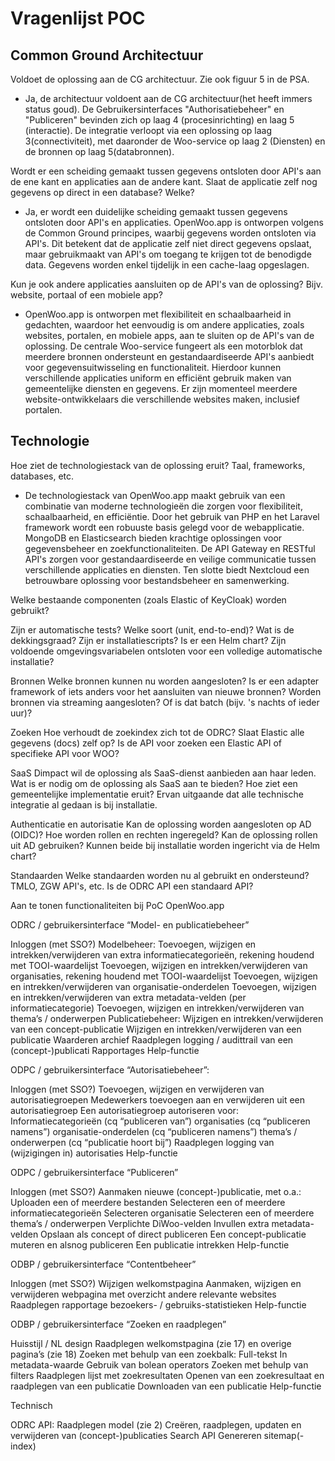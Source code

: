 # Vragenlijst POC

## Common Ground Architectuur

Voldoet de oplossing aan de CG architectuur. Zie ook figuur 5 in de PSA.

- Ja, de architectuur voldoent aan de CG architectuur(het heeft immers status goud). De Gebruikersinterfaces "Authorisatiebeheer" en "Publiceren" bevinden zich op laag 4 (procesinrichting) en laag 5 (interactie). De integratie verloopt via een oplossing op laag 3(connectiviteit), met daaronder de Woo-service op laag 2 (Diensten) en de bronnen op laag 5(databronnen).

Wordt er een scheiding gemaakt tussen gegevens ontsloten door API's aan de ene kant en applicaties aan de andere kant. Slaat de applicatie zelf nog gegevens op direct in een database? Welke?

- Ja, er wordt een duidelijke scheiding gemaakt tussen gegevens ontsloten door API's en applicaties. OpenWoo.app is ontworpen volgens de Common Ground principes, waarbij gegevens worden ontsloten via API's. Dit betekent dat de applicatie zelf niet direct gegevens opslaat, maar gebruikmaakt van API's om toegang te krijgen tot de benodigde data. Gegevens worden enkel tijdelijk in een cache-laag opgeslagen.

Kun je ook andere applicaties aansluiten op de API's van de oplossing? Bijv. website, portaal of een mobiele app?

- OpenWoo.app is ontworpen met flexibiliteit en schaalbaarheid in gedachten, waardoor het eenvoudig is om andere applicaties, zoals websites, portalen, en mobiele apps, aan te sluiten op de API's van de oplossing. De centrale Woo-service fungeert als een motorblok dat meerdere bronnen ondersteunt en gestandaardiseerde API's aanbiedt voor gegevensuitwisseling en functionaliteit. Hierdoor kunnen verschillende applicaties uniform en efficiënt gebruik maken van gemeentelijke diensten en gegevens. Er zijn momenteel meerdere website-ontwikkelaars die verschillende websites maken, inclusief portalen.

## Technologie

Hoe ziet de technologiestack van de oplossing eruit? Taal, frameworks, databases, etc.

- De technologiestack van OpenWoo.app maakt gebruik van een combinatie van moderne technologieën die zorgen voor flexibiliteit, schaalbaarheid, en efficiëntie. Door het gebruik van PHP en het Laravel framework wordt een robuuste basis gelegd voor de webapplicatie. MongoDB en Elasticsearch bieden krachtige oplossingen voor gegevensbeheer en zoekfunctionaliteiten. De API Gateway en RESTful API's zorgen voor gestandaardiseerde en veilige communicatie tussen verschillende applicaties en diensten. Ten slotte biedt Nextcloud een betrouwbare oplossing voor bestandsbeheer en samenwerking.

Welke bestaande componenten (zoals Elastic of KeyCloak) worden gebruikt?

Zijn er automatische tests? Welke soort (unit, end-to-end)? Wat is de dekkingsgraad?
Zijn er installatiescripts? Is er een Helm chart? Zijn voldoende omgevingsvariabelen ontsloten voor een volledige automatische installatie?

Bronnen
Welke bronnen kunnen nu worden aangesloten?
Is er een adapter framework of iets anders voor het aansluiten van nieuwe bronnen?
Worden bronnen via streaming aangesloten? Of is dat batch (bijv. 's nachts of ieder uur)?

Zoeken
Hoe verhoudt de zoekindex zich tot de ODRC?
Slaat Elastic alle gegevens (docs) zelf op?
Is de API voor zoeken een Elastic API of specifieke API voor WOO?

SaaS
Dimpact wil de oplossing als SaaS-dienst aanbieden aan haar leden. Wat is er nodig om de oplossing als SaaS aan te bieden?
Hoe ziet een gemeentelijke implementatie eruit? Ervan uitgaande dat alle technische integratie al gedaan is bij installatie.

Authenticatie en autorisatie
Kan de oplossing worden aangesloten op AD (OIDC)?
Hoe worden rollen en rechten ingeregeld? Kan de oplossing rollen uit AD gebruiken?
Kunnen beide bij installatie worden ingericht via de Helm chart?

Standaarden
Welke standaarden worden nu al gebruikt en ondersteund? TMLO, ZGW API's, etc.
Is de ODRC API een standaard API?

Aan te tonen functionaliteiten bij PoC OpenWoo.app

ODRC / gebruikersinterface “Model- en publicatiebeheer”

Inloggen (met SSO?)
Modelbeheer:
Toevoegen, wijzigen en intrekken/verwijderen van extra informatiecategorieën, rekening houdend met TOOI-waardelijst
Toevoegen, wijzigen en intrekken/verwijderen van organisaties, rekening houdend met TOOI-waardelijst
Toevoegen, wijzigen en intrekken/verwijderen van organisatie-onderdelen
Toevoegen, wijzigen en intrekken/verwijderen van extra metadata-velden (per informatiecategorie)
Toevoegen, wijzigen en intrekken/verwijderen van thema’s / onderwerpen
Publicatiebeheer:
Wijzigen en intrekken/verwijderen van een concept-publicatie
Wijzigen en intrekken/verwijderen van een publicatie
Waarderen archief
Raadplegen logging / audittrail van een (concept-)publicati
Rapportages
Help-functie

ODPC / gebruikersinterface “Autorisatiebeheer”:

Inloggen (met SSO?)
Toevoegen, wijzigen en verwijderen van autorisatiegroepen
Medewerkers toevoegen aan en verwijderen uit een autorisatiegroep
Een autorisatiegroep autoriseren voor:
Informatiecategorieën (cq “publiceren van”)
organisaties (cq “publiceren namens”)
organisatie-onderdelen (cq “publiceren namens”)
thema’s / onderwerpen (cq “publicatie hoort bij”)
Raadplegen logging van (wijzigingen in) autorisaties
Help-functie

ODPC / gebruikersinterface “Publiceren”

Inloggen (met SSO?)
Aanmaken nieuwe (concept-)publicatie, met o.a.:
Uploaden een of meerdere bestanden
Selecteren een of meerdere informatiecategorieën
Selecteren organisatie
Selecteren een of meerdere thema’s / onderwerpen
Verplichte DiWoo-velden
Invullen extra metadata-velden
Opslaan als concept of direct publiceren
Een concept-publicatie muteren en alsnog publiceren
Een publicatie intrekken
Help-functie

ODBP / gebruikersinterface “Contentbeheer”

Inloggen (met SSO?)
Wijzigen welkomstpagina
Aanmaken, wijzigen en verwijderen webpagina met overzicht andere relevante websites
Raadplegen rapportage bezoekers- / gebruiks-statistieken
Help-functie

ODBP / gebruikersinterface “Zoeken en raadplegen”

Huisstijl / NL design
Raadplegen welkomstpagina (zie 17) en overige pagina’s (zie 18)
Zoeken met behulp van een zoekbalk:
Full-tekst
In metadata-waarde
Gebruik van bolean operators
Zoeken met behulp van filters
Raadplegen lijst met zoekresultaten
Openen van een zoekresultaat en raadplegen van een publicatie
Downloaden van een publicatie
Help-functie

Technisch

ODRC API:
Raadplegen model (zie 2)
Creëren, raadplegen, updaten en verwijderen van (concept-)publicaties
Search API
Genereren sitemap(-index)
